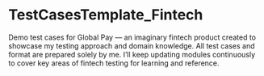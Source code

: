 # TestCasesTemplate_Fintech
Demo test cases for Global Pay — an imaginary fintech product created to showcase my testing approach and domain knowledge. All test cases and format are prepared solely by me. I’ll keep updating modules continuously to cover key areas of fintech testing for learning and reference.
